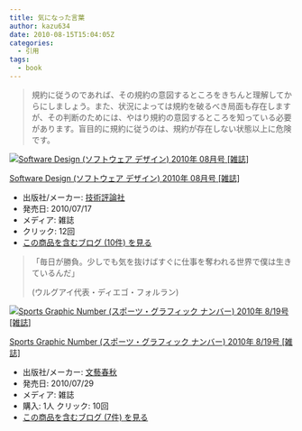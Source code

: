```yaml
---
title: 気になった言葉
author: kazu634
date: 2010-08-15T15:04:05Z
categories:
  - 引用
tags:
  - book
---
```

<div class="section">
<blockquote>
<p>
      規約に従うのであれば、その規約の意図するところをきちんと理解してからにしましょう。また、状況によっては規約を破るべき局面も存在しますが、その判断のためには、やはり規約の意図するところを知っている必要があります。盲目的に規約に従うのは、規約が存在しない状態以上に危険です。
</p>
</blockquote>

<div class="hatena-asin-detail">
<a href="http://www.amazon.co.jp/dp/B003U4GQEC/?tag=hatena_st1-22&ascsubtag=d-7ibv" onclick="__gaTracker('send', 'event', 'outbound-article', 'http://www.amazon.co.jp/dp/B003U4GQEC/?tag=hatena_st1-22&ascsubtag=d-7ibv', '');"><img src="https://images-na.ssl-images-amazon.com/images/I/515GiuiEMYL._SL160_.jpg" class="hatena-asin-detail-image" alt="Software Design (ソフトウェア デザイン) 2010年 08月号 [雑誌]" title="Software Design (ソフトウェア デザイン) 2010年 08月号 [雑誌]" /></a></p>

<div class="hatena-asin-detail-info">
<p class="hatena-asin-detail-title">
<a href="http://www.amazon.co.jp/dp/B003U4GQEC/?tag=hatena_st1-22&ascsubtag=d-7ibv" onclick="__gaTracker('send', 'event', 'outbound-article', 'http://www.amazon.co.jp/dp/B003U4GQEC/?tag=hatena_st1-22&ascsubtag=d-7ibv', 'Software Design (ソフトウェア デザイン) 2010年 08月号 [雑誌]');">Software Design (ソフトウェア デザイン) 2010年 08月号 [雑誌]</a>
</p>

<ul>
<li>
<span class="hatena-asin-detail-label">出版社/メーカー:</span> <a href="http://d.hatena.ne.jp/keyword/%B5%BB%BD%D1%C9%BE%CF%C0%BC%D2" onclick="__gaTracker('send', 'event', 'outbound-article', 'http://d.hatena.ne.jp/keyword/%B5%BB%BD%D1%C9%BE%CF%C0%BC%D2', '技術評論社');" class="keyword">技術評論社</a>
</li>
<li>
<span class="hatena-asin-detail-label">発売日:</span> 2010/07/17
</li>
<li>
<span class="hatena-asin-detail-label">メディア:</span> 雑誌
</li>
<li>
<span class="hatena-asin-detail-label">クリック</span>: 12回
</li>
<li>
<a href="http://d.hatena.ne.jp/asin/B003U4GQEC" onclick="__gaTracker('send', 'event', 'outbound-article', 'http://d.hatena.ne.jp/asin/B003U4GQEC', 'この商品を含むブログ (10件) を見る');" target="_blank">この商品を含むブログ (10件) を見る</a>
</li>
</ul>
</div>

<div class="hatena-asin-detail-foot">
</div>
</div>

<blockquote>
<p>
      「毎日が勝負。少しでも気を抜けばすぐに仕事を奪われる世界で僕は生きているんだ」
</p>

<p>
      (ウルグアイ代表・ディエゴ・フォルラン)
</p>
</blockquote>

<div class="hatena-asin-detail">
<a href="http://www.amazon.co.jp/dp/B003VP0PUQ/?tag=hatena_st1-22&ascsubtag=d-7ibv" onclick="__gaTracker('send', 'event', 'outbound-article', 'http://www.amazon.co.jp/dp/B003VP0PUQ/?tag=hatena_st1-22&ascsubtag=d-7ibv', '');"><img src="https://images-na.ssl-images-amazon.com/images/I/51ZcDvrNe9L._SL160_.jpg" class="hatena-asin-detail-image" alt="Sports Graphic Number (スポーツ・グラフィック ナンバー) 2010年 8/19号 [雑誌]" title="Sports Graphic Number (スポーツ・グラフィック ナンバー) 2010年 8/19号 [雑誌]" /></a></p>

<div class="hatena-asin-detail-info">
<p class="hatena-asin-detail-title">
<a href="http://www.amazon.co.jp/dp/B003VP0PUQ/?tag=hatena_st1-22&ascsubtag=d-7ibv" onclick="__gaTracker('send', 'event', 'outbound-article', 'http://www.amazon.co.jp/dp/B003VP0PUQ/?tag=hatena_st1-22&ascsubtag=d-7ibv', 'Sports Graphic Number (スポーツ・グラフィック ナンバー) 2010年 8/19号 [雑誌]');">Sports Graphic Number (スポーツ・グラフィック ナンバー) 2010年 8/19号 [雑誌]</a>
</p>

<ul>
<li>
<span class="hatena-asin-detail-label">出版社/メーカー:</span> <a href="http://d.hatena.ne.jp/keyword/%CA%B8%E9%BA%BD%D5%BD%A9" onclick="__gaTracker('send', 'event', 'outbound-article', 'http://d.hatena.ne.jp/keyword/%CA%B8%E9%BA%BD%D5%BD%A9', '文藝春秋');" class="keyword">文藝春秋</a>
</li>
<li>
<span class="hatena-asin-detail-label">発売日:</span> 2010/07/29
</li>
<li>
<span class="hatena-asin-detail-label">メディア:</span> 雑誌
</li>
<li>
<span class="hatena-asin-detail-label">購入</span>: 1人 <span class="hatena-asin-detail-label">クリック</span>: 10回
</li>
<li>
<a href="http://d.hatena.ne.jp/asin/B003VP0PUQ" onclick="__gaTracker('send', 'event', 'outbound-article', 'http://d.hatena.ne.jp/asin/B003VP0PUQ', 'この商品を含むブログ (7件) を見る');" target="_blank">この商品を含むブログ (7件) を見る</a>
</li>
</ul>
</div>

<div class="hatena-asin-detail-foot">
</div>
</div>
</div>
